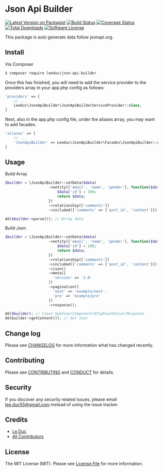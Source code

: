 # Json Api Builder

[![Latest Version on Packagist][ico-version]][link-packagist]
[![Build Status][ico-travis]][link-travis]
[![Coverage Status][ico-coverall]][link-coverrall]
[![Total Downloads][ico-downloads]][link-downloads]
[![Software License][ico-license]](LICENSE.md)
<!-- [![Coverage Status][ico-scrutinizer]][link-scrutinizer] -->
<!-- [![Quality Score][ico-code-quality]][link-code-quality] -->

This package is auto generate data follow jsonapi.org.

## Install

Via Composer

``` bash
$ composer require leeduc/json-api-builder
```

Once this has finished, you will need to add the service provider to the providers array in your app.php config as follows:

``` php
'providers' => [
    // ...
    Leeduc\JsonApiBuilder\JsonApiBuilderServiceProvider::class,
]
```

Next, also in the app.php config file, under the aliases array, you may want to add facades.

``` php
'aliases' => [
    // ...
    'JsonApiBuilder' => Leeduc\JsonApiBuilder\Facades\JsonApiBuilder::class,
]
```

## Usage

Build Array

``` php
$builder = \JsonApiBuilder::setData($data)
                    ->entity(['email', 'name', 'gender'], function($data) {
                        $data['id'] = 100;
                        return $data;
                    })
                    ->relationship(['comments'])
                    ->included(['comments' => ['post_id', 'content']]);

dd($builder->parse()); // Array data
```

Build Json

``` php
$builder = \JsonApiBuilder::setData($data)
                    ->entity(['email', 'name', 'gender'], function($data) {
                        $data['id'] = 100;
                        return $data;
                    })
                    ->relationship(['comments'])
                    ->included(['comments' => ['post_id', 'content']])
                    ->json()
                    ->meta([
                      'version' => '1.0'
                    ])
                    ->pagination([
                      'next' => 'example/next',
                      'pre' => 'example/pre'
                    ])
                    ->response();

dd($builder); // Class Symfony\Component\HttpFoundation\Response
dd(builder->getContent()); // Get Json
```


## Change log

Please see [CHANGELOG](CHANGELOG.md) for more information what has changed recently.

## Contributing

Please see [CONTRIBUTING](CONTRIBUTING.md) and [CONDUCT](CONDUCT.md) for details.

## Security

If you discover any security related issues, please email lee.duc55@gmail.com instead of using the issue tracker.

## Credits

- [Le Duc][link-author]
- [All Contributors][link-contributors]

## License

The MIT License (MIT). Please see [License File](LICENSE.md) for more information.

[ico-version]: https://img.shields.io/packagist/v/leeduc/json-api-builder.svg?style=flat-square
[ico-license]: https://img.shields.io/badge/license-MIT-brightgreen.svg?style=flat-square
[ico-travis]: https://img.shields.io/travis/leeduc/json-api-builder/master.svg?style=flat-square
[ico-scrutinizer]: https://img.shields.io/scrutinizer/coverage/g/leeduc/json-api-builder.svg?style=flat-square
[ico-code-quality]: https://img.shields.io/scrutinizer/g/leeduc/json-api-builder.svg?style=flat-square
[ico-downloads]: https://img.shields.io/packagist/dt/leeduc/json-api-builder.svg?style=flat-square
[ico-coverall]: https://img.shields.io/coveralls/leeduc/json-api-builder.svg?style=flat-square

[link-packagist]: https://packagist.org/packages/leeduc/json-api-builder
[link-travis]: https://travis-ci.org/leeduc/json-api-builder
[link-scrutinizer]: https://scrutinizer-ci.com/g/leeduc/json-api-builder/code-structure
[link-code-quality]: https://scrutinizer-ci.com/g/leeduc/json-api-builder
[link-downloads]: https://packagist.org/packages/leeduc/json-api-builder
[link-author]: https://github.com/leeduc
[link-contributors]: ../../contributors
[link-coverrall]: https://coveralls.io/github/leeduc/json-api-builder?branch=master
